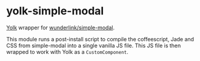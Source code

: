 # yolk-simple-modal

[Yolk](https://github.com/garbles/yolk) wrapper for [wunderlink/simple-modal](https://github.com/wunderlink/simple-modal).

This module runs a post-install script to compile the coffeescript, Jade and CSS from simple-modal into a single vanilla JS file. This JS file is then wrapped to work with Yolk as a `CustomComponent`.
